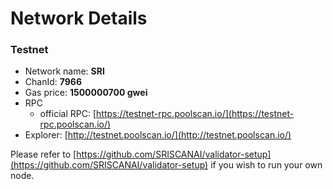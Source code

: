 # Network Details

### Testnet

- Network name: **SRI**
- ChanId: **7966**
- Gas price: **1500000700 gwei**
- RPC
  - official RPC: [https://testnet-rpc.poolscan.io/](https://testnet-rpc.poolscan.io/)​
- Explorer: [http://testnet.poolscan.io/](http://testnet.poolscan.io/)​

Please refer to [https://github.com/SRISCANAI/validator-setup](https://github.com/SRISCANAI/validator-setup) if you wish to run your own node.
